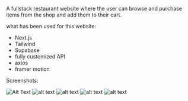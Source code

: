 A fullstack restaurant website where the user can browse and purchase items from the shop and add them to their cart.

what has been used for this website:
- Next.js
- Tailwind
- Supabase
- fully customized API
- axios
- framer motion


Screenshots:

![Alt Text]('./public/images/sc1.png) 
![alt text]('./public/images/sc2.png) 
![alt text]('./public/images/sc3.png) 
![alt text]('./public/images/sc4.png) 
![alt text]('./public/images/sc5.png) 

